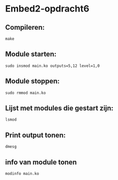 # Embed2-opdracht6

## Compileren:

    make    

## Module starten:

    sudo insmod main.ko outputs=5,12 level=1,0

## Module stoppen:

    sudo rmmod main.ko

## Lijst met modules die gestart zijn:

    lsmod

## Print output tonen:
    
    dmesg

## info van module tonen

    modinfo main.ko